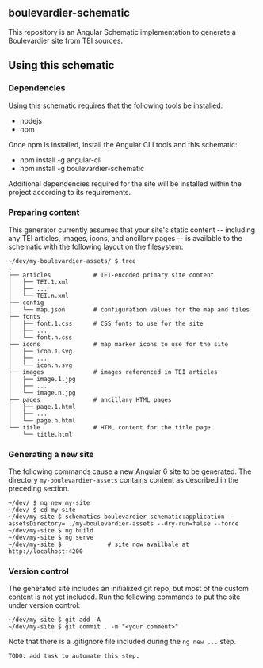 ## boulevardier-schematic

This repository is an Angular Schematic implementation to generate a Boulevardier site from TEI sources.

## Using this schematic
### Dependencies

Using this schematic requires that the following tools be installed:

 - nodejs
 - npm

Once npm is installed, install the Angular CLI tools and this schematic:

 - npm install -g angular-cli
 - npm install -g boulevardier-schematic

Additional dependencies required for the site will be installed within the project according to its requirements.

### Preparing content

This generator currently assumes that your site's static content -- including any TEI articles, images, icons, and ancillary pages -- is available to the schematic with the following layout on the filesystem:

```
~/dev/my-boulevardier-assets/ $ tree
.
├── articles            # TEI-encoded primary site content
│   ├── TEI.1.xml
│   ├── ...
│   └── TEI.n.xml
├── config
│   └── map.json        # configuration values for the map and tiles
├── fonts
│   ├── font.1.css      # CSS fonts to use for the site
│   ├── ...
│   └── font.n.css
├── icons               # map marker icons to use for the site
│   ├── icon.1.svg
│   ├── ...
│   └── icon.n.svg
├── images              # images referenced in TEI articles
│   ├── image.1.jpg
│   ├── ...
│   └── image.n.jpg
├── pages               # ancillary HTML pages
│   ├── page.1.html
│   ├── ...
│   └── page.n.html
└── title               # HTML content for the title page
    └── title.html
```

### Generating a new site

The following commands cause a new Angular 6 site to be generated. The directory `my-boulevardier-assets` contains content as described in the preceding section.

```
~/dev/ $ ng new my-site
~/dev/ $ cd my-site
~/dev/my-site $ schematics boulevardier-schematic:application --assetsDirectory=../my-boulevardier-assets --dry-run=false --force
~/dev/my-site $ ng build
~/dev/my-site $ ng serve
~/dev/my-site $             # site now availbale at http://localhost:4200
```

### Version control
The generated site includes an initialized git repo, but most of the custom content is not yet included. Run the following commands to
put the site under version control:

```
~/dev/my-site $ git add -A
~/dev/my-site $ git commit . -m "<your comment>"
```

Note that there is a .gitignore file included during the `ng new ...` step.

`TODO: add task to automate this step.`
